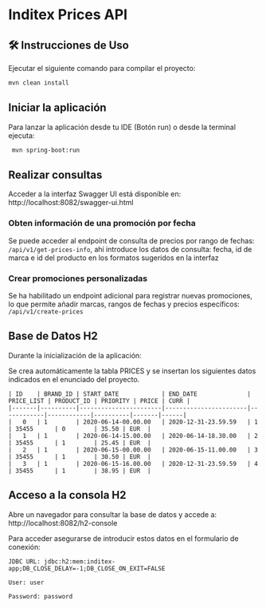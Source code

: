 # Inditex Prices API

## 🛠 Instrucciones de Uso

Ejecutar el siguiente comando para compilar el proyecto:

   ```bash
   mvn clean install
   ```
## Iniciar la aplicación
Para lanzar la aplicación desde tu IDE (Botón run) o desde la terminal ejecuta:

   ```bash
    mvn spring-boot:run
   ``` 

## Realizar consultas

Acceder a la interfaz Swagger UI está disponible en: http://localhost:8082/swagger-ui.html

### Obten información de una promoción por fecha
Se puede acceder al endpoint de consulta de precios por rango de fechas: `/api/v1/get-prices-info`, ahí introduce los datos de consulta: fecha, id de marca e id del producto en los formatos sugeridos en la interfaz

### Crear promociones personalizadas
Se ha habilitado un endpoint adicional para registrar nuevas promociones, lo que permite añadir marcas, rangos de fechas y precios específicos: `/api/v1/create-prices`

##  Base de Datos H2
Durante la inicialización de la aplicación:

Se crea automáticamente la tabla PRICES y se insertan los siguientes datos indicados en el enunciado del proyecto.

````
| ID    | BRAND_ID | START_DATE            | END_DATE              | PRICE_LIST | PRODUCT_ID | PRIORITY | PRICE | CURR |
|-------|----------|-----------------------|-----------------------|------------|------------|----------|-------|------|
|   0   | 1        | 2020-06-14-00.00.00   | 2020-12-31-23.59.59   | 1          | 35455      | 0        | 35.50 | EUR  |
|   1   | 1        | 2020-06-14-15.00.00   | 2020-06-14-18.30.00   | 2          | 35455      | 1        | 25.45 | EUR  |
|   2   | 1        | 2020-06-15-00.00.00   | 2020-06-15-11.00.00   | 3          | 35455      | 1        | 30.50 | EUR  |
|   3   | 1        | 2020-06-15-16.00.00   | 2020-12-31-23.59.59   | 4          | 35455      | 1        | 38.95 | EUR  |
````
## Acceso a la consola H2
Abre un navegador para consultar la base de datos y accede a:
http://localhost:8082/h2-console

Para acceder asegurarse de introducir estos datos en el formulario de conexión:

`JDBC URL: jdbc:h2:mem:inditex-app;DB_CLOSE_DELAY=-1;DB_CLOSE_ON_EXIT=FALSE`

`User: user`

``Password: password``






